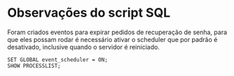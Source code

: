 # Observações do script SQL

Foram criados eventos para expirar pedidos de recuperação de senha,
para que eles possam rodar é necessário ativar o scheduler 
que por padrão é desativado, inclusive quando o servidor é reiniciado.

```
SET GLOBAL event_scheduler = ON;
SHOW PROCESSLIST;
```
